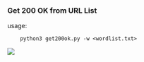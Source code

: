                                                                    
<h3> Get 200 OK from URL List </h3>

usage:

        python3 get200ok.py -w <wordlist.txt>


<img src="https://i.hizliresim.com/Zq37wl.png">
